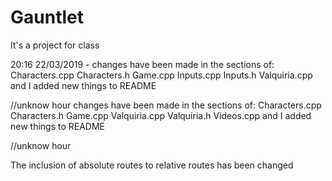 # Gauntlet
It's a project for class 

20:16 22/03/2019 - changes have been made in the sections of:
Characters.cpp
Characters.h 
Game.cpp
Inputs.cpp
Inputs.h
Valquiria.cpp
and I added new things to README


//unknow hour
changes have been made in the sections of:
Characters.cpp
Characters.h
Game.cpp
Valquiria.cpp
Valquiria.h
Videos.cpp
and I added new things to README

//unknow hour 

The inclusion of absolute routes to relative routes has been changed

 
